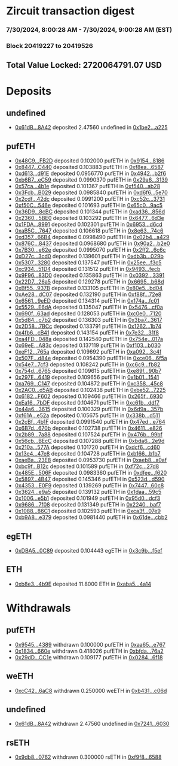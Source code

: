 # Zircuit transaction digest
### 7/30/2024, 8:00:28 AM - 7/30/2024, 9:00:28 AM (EST)
### Block 20419227 to 20419526

## Total Value Locked: 2720064791.07 USD

# Deposits
## undefined
- [0x61dB...8A42](https://etherscan.io/address/0x61dBE8c5636aA08092C4D871A3a16b7644928A42) deposited 2.47560 undefined in [0x1be2...a225](https://etherscan.io/tx/0x61dBE8c5636aA08092C4D871A3a16b7644928A42)
## pufETH
- [0x48C9...FB2D](https://etherscan.io/address/0x48C9Aa722f15765ad8ebe3D63BbA122bb674FB2D) deposited 0.102000 pufETH in [0x9154...8186](https://etherscan.io/tx/0x48C9Aa722f15765ad8ebe3D63BbA122bb674FB2D)
- [0x8447...C440](https://etherscan.io/address/0x84479E080939E517Ea422b9EAf19Baa65Ba4C440) deposited 0.103883 pufETH in [0xf8ea...6587](https://etherscan.io/tx/0x84479E080939E517Ea422b9EAf19Baa65Ba4C440)
- [0xd613...d91E](https://etherscan.io/address/0xd6136C2B3E2B43116202a9c33Bb69742A860d91E) deposited 0.0956770 pufETH in [0x4942...b2f6](https://etherscan.io/tx/0xd6136C2B3E2B43116202a9c33Bb69742A860d91E)
- [0xb6B7...eC59](https://etherscan.io/address/0xb6B7A0240A2E50334bA3eA09690ead127c50eC59) deposited 0.0990370 pufETH in [0x29a6...3139](https://etherscan.io/tx/0xb6B7A0240A2E50334bA3eA09690ead127c50eC59)
- [0x57ca...4b1e](https://etherscan.io/address/0x57ca26322F6F7bbBA57Ced960BC58A0BD1C84b1e) deposited 0.101367 pufETH in [0xf540...ab28](https://etherscan.io/tx/0x57ca26322F6F7bbBA57Ced960BC58A0BD1C84b1e)
- [0x3Fcb...B029](https://etherscan.io/address/0x3Fcbaa5dD9716975F16e4a7b8697Ff5c6359B029) deposited 0.0985840 pufETH in [0xd6f6...5e70](https://etherscan.io/tx/0x3Fcbaa5dD9716975F16e4a7b8697Ff5c6359B029)
- [0x2cdf...42dc](https://etherscan.io/address/0x2cdf53D816DE4818Da77b48B2C94d834Bf1542dc) deposited 0.0991200 pufETH in [0xc52c...3731](https://etherscan.io/tx/0x2cdf53D816DE4818Da77b48B2C94d834Bf1542dc)
- [0xf50C...546e](https://etherscan.io/address/0xf50C4149d6DE91431eF64aF18BbB6890a801546e) deposited 0.101693 pufETH in [0x65c0...9ac5](https://etherscan.io/tx/0xf50C4149d6DE91431eF64aF18BbB6890a801546e)
- [0x36D9...8cBC](https://etherscan.io/address/0x36D90688A7df19b81E428d112687B20e87788cBC) deposited 0.101344 pufETH in [0xad36...856d](https://etherscan.io/tx/0x36D90688A7df19b81E428d112687B20e87788cBC)
- [0x2360...5BE0](https://etherscan.io/address/0x23600A4d8A709C7Cb5bDd4d6D7d54c561C6F5BE0) deposited 0.103292 pufETH in [0x6477...6d3e](https://etherscan.io/tx/0x23600A4d8A709C7Cb5bDd4d6D7d54c561C6F5BE0)
- [0x1FDA...8991](https://etherscan.io/address/0x1FDA1209ebB9F60Dc1473886eD1045cc630a8991) deposited 0.102301 pufETH in [0x6953...d6cd](https://etherscan.io/tx/0x1FDA1209ebB9F60Dc1473886eD1045cc630a8991)
- [0xaB5C...7647](https://etherscan.io/address/0xaB5CeE5b916ea0a18bfe75b3060A954Cf04F7647) deposited 0.106618 pufETH in [0x8e63...74c6](https://etherscan.io/tx/0xaB5CeE5b916ea0a18bfe75b3060A954Cf04F7647)
- [0xd357...66B4](https://etherscan.io/address/0xd357810BDebEF0b3BbAaEF7532e8CcC9895466B4) deposited 0.0998490 pufETH in [0x02b4...a429](https://etherscan.io/tx/0xd357810BDebEF0b3BbAaEF7532e8CcC9895466B4)
- [0x876C...8437](https://etherscan.io/address/0x876CeA1Eb34CB76034cD866E2677731EE56A8437) deposited 0.0968680 pufETH in [0x90a2...b2e0](https://etherscan.io/tx/0x876CeA1Eb34CB76034cD866E2677731EE56A8437)
- [0x7B30...e62e](https://etherscan.io/address/0x7B3067841a63437ac1264cD3Ef860c88397de62e) deposited 0.0995070 pufETH in [0x2ff2...6c6c](https://etherscan.io/tx/0x7B3067841a63437ac1264cD3Ef860c88397de62e)
- [0xD27c...3cd0](https://etherscan.io/address/0xD27c15273E60aE3156D91Ee77a5FB001886E3cd0) deposited 0.139601 pufETH in [0xdb3b...029b](https://etherscan.io/tx/0xD27c15273E60aE3156D91Ee77a5FB001886E3cd0)
- [0x5307...3280](https://etherscan.io/address/0x53076ad976Fb67aE7d10143bA12150507F003280) deposited 0.137547 pufETH in [0x25ee...f3c5](https://etherscan.io/tx/0x53076ad976Fb67aE7d10143bA12150507F003280)
- [0xc934...51D4](https://etherscan.io/address/0xc934EAEB96e3D177Bb402d7184dA0bD82Af551D4) deposited 0.131512 pufETH in [0x9493...fecb](https://etherscan.io/tx/0xc934EAEB96e3D177Bb402d7184dA0bD82Af551D4)
- [0x9F96...83D0](https://etherscan.io/address/0x9F96979C12c892ec42EF4c10C2DfD0dB947F83D0) deposited 0.135863 pufETH in [0x0392...3391](https://etherscan.io/tx/0x9F96979C12c892ec42EF4c10C2DfD0dB947F83D0)
- [0x22D7...26a5](https://etherscan.io/address/0x22D76B52046FA563088e399510A3c79763AF26a5) deposited 0.129278 pufETH in [0x6695...b68d](https://etherscan.io/tx/0x22D76B52046FA563088e399510A3c79763AF26a5)
- [0xBf55...937B](https://etherscan.io/address/0xBf555b63FB881f09d630681f5c98312D24E1937B) deposited 0.133105 pufETH in [0x80e5...bd04](https://etherscan.io/tx/0xBf555b63FB881f09d630681f5c98312D24E1937B)
- [0xAe28...dC07](https://etherscan.io/address/0xAe28411C64445d3BA9Bf429BbD2ef776068BdC07) deposited 0.132190 pufETH in [0xf88f...72e8](https://etherscan.io/tx/0xAe28411C64445d3BA9Bf429BbD2ef776068BdC07)
- [0x6561...9eED](https://etherscan.io/address/0x65618041Af5c3F5e13d61A06F7815C2bfb9d9eED) deposited 0.134314 pufETH in [0x174a...fc01](https://etherscan.io/tx/0x65618041Af5c3F5e13d61A06F7815C2bfb9d9eED)
- [0x5529...E6dA](https://etherscan.io/address/0x55293e3E111231017067dccD300394c94936E6dA) deposited 0.135047 pufETH in [0x5476...cf0a](https://etherscan.io/tx/0x55293e3E111231017067dccD300394c94936E6dA)
- [0x690f...63ad](https://etherscan.io/address/0x690f140A98cf64E2129e9f9e0cFE0C7E869F63ad) deposited 0.128053 pufETH in [0xc0e0...7120](https://etherscan.io/tx/0x690f140A98cf64E2129e9f9e0cFE0C7E869F63ad)
- [0x5d84...c7b2](https://etherscan.io/address/0x5d84E3B6843e519F6E901a4810Aa975acd8Bc7b2) deposited 0.136303 pufETH in [0x3ba7...3617](https://etherscan.io/tx/0x5d84E3B6843e519F6E901a4810Aa975acd8Bc7b2)
- [0x2D58...7BCc](https://etherscan.io/address/0x2D5823F4Db91E73bC0126b8FAC960a8D9Eaf7BCc) deposited 0.133791 pufETH in [0x1262...1b74](https://etherscan.io/tx/0x2D5823F4Db91E73bC0126b8FAC960a8D9Eaf7BCc)
- [0x4fb6...cB41](https://etherscan.io/address/0x4fb63CE54f0De6F82d9A336fAF514A65Ea76cB41) deposited 0.143154 pufETH in [0x7e32...31f8](https://etherscan.io/tx/0x4fb63CE54f0De6F82d9A336fAF514A65Ea76cB41)
- [0xa4FD...048a](https://etherscan.io/address/0xa4FD34D36EC9528544c9B2b59C5E155eF508048a) deposited 0.142540 pufETH in [0x754e...017a](https://etherscan.io/tx/0xa4FD34D36EC9528544c9B2b59C5E155eF508048a)
- [0x69eE...A83c](https://etherscan.io/address/0x69eE7fe57D5fE023c9726ee9c73E88db8611A83c) deposited 0.137119 pufETH in [0xf103...b030](https://etherscan.io/tx/0x69eE7fe57D5fE023c9726ee9c73E88db8611A83c)
- [0xeF12...765a](https://etherscan.io/address/0xeF121adCeef984E5D2A6309E51EA651d51DE765a) deposited 0.109692 pufETH in [0xa092...3c4f](https://etherscan.io/tx/0xeF121adCeef984E5D2A6309E51EA651d51DE765a)
- [0x507F...d84e](https://etherscan.io/address/0x507FC67C59347cB511c45F285A4E3DbFaABdd84e) deposited 0.0954390 pufETH in [0xce06...6f5a](https://etherscan.io/tx/0x507FC67C59347cB511c45F285A4E3DbFaABdd84e)
- [0x54e7...7cf3](https://etherscan.io/address/0x54e73feeE06c548B0652AEB976B2E550D3Ac7cf3) deposited 0.108242 pufETH in [0xc6c9...fb82](https://etherscan.io/tx/0x54e73feeE06c548B0652AEB976B2E550D3Ac7cf3)
- [0x754d...6765](https://etherscan.io/address/0x754d1D7079f779aA50Fd30b263f68928EA5E6765) deposited 0.109615 pufETH in [0xe89f...90b7](https://etherscan.io/tx/0x754d1D7079f779aA50Fd30b263f68928EA5E6765)
- [0x297E...6419](https://etherscan.io/address/0x297E4c65308be1590eF99349c4B8549864116419) deposited 0.109656 pufETH in [0x1b01...1541](https://etherscan.io/tx/0x297E4c65308be1590eF99349c4B8549864116419)
- [0xa769...C147](https://etherscan.io/address/0xa769689407034faA7D3B8a7EF1bFb01448B9C147) deposited 0.104872 pufETH in [0xc358...45c8](https://etherscan.io/tx/0xa769689407034faA7D3B8a7EF1bFb01448B9C147)
- [0x2AC0...d5AB](https://etherscan.io/address/0x2AC0325fEc8Eb9925163d568258e7e2938e7d5AB) deposited 0.102438 pufETH in [0xbe52...7225](https://etherscan.io/tx/0x2AC0325fEc8Eb9925163d568258e7e2938e7d5AB)
- [0x6182...F602](https://etherscan.io/address/0x61826A6751B8E2e8C00592885a64B11b2E5cF602) deposited 0.109466 pufETH in [0x265f...6930](https://etherscan.io/tx/0x61826A6751B8E2e8C00592885a64B11b2E5cF602)
- [0xEa16...7bDF](https://etherscan.io/address/0xEa1663f7AE7BdDf6ec1Dcc529143970Bb6857bDF) deposited 0.104671 pufETH in [0xc61b...ddf7](https://etherscan.io/tx/0xEa1663f7AE7BdDf6ec1Dcc529143970Bb6857bDF)
- [0x44a6...3615](https://etherscan.io/address/0x44a666F3a7C61E2153dc3860Ad53373F09c93615) deposited 0.100329 pufETH in [0x6d9a...357b](https://etherscan.io/tx/0x44a666F3a7C61E2153dc3860Ad53373F09c93615)
- [0xf61A...e52a](https://etherscan.io/address/0xf61A4849070d311BBaDc33e8e62e9FAc5621e52a) deposited 0.105675 pufETH in [0x338b...d511](https://etherscan.io/tx/0xf61A4849070d311BBaDc33e8e62e9FAc5621e52a)
- [0x2cBf...4b1F](https://etherscan.io/address/0x2cBf34860505Fc76DaA04F2CA2987961D4874b1F) deposited 0.0991540 pufETH in [0x47ed...e764](https://etherscan.io/tx/0x2cBf34860505Fc76DaA04F2CA2987961D4874b1F)
- [0x6B7d...670b](https://etherscan.io/address/0x6B7dAFF24217a99325d02d1570F6B03134d3670b) deposited 0.102738 pufETH in [0x4611...e826](https://etherscan.io/tx/0x6B7dAFF24217a99325d02d1570F6B03134d3670b)
- [0x2b89...7a88](https://etherscan.io/address/0x2b893E39bE560C2f6dBfF2557DFBc79d51627a88) deposited 0.107524 pufETH in [0x476b...99bf](https://etherscan.io/tx/0x2b893E39bE560C2f6dBfF2557DFBc79d51627a88)
- [0x56cb...BEcC](https://etherscan.io/address/0x56cbCFf38F759A9C33ec052B83162c283C7fBEcC) deposited 0.107288 pufETH in [0xbda6...2e9d](https://etherscan.io/tx/0x56cbCFf38F759A9C33ec052B83162c283C7fBEcC)
- [0x210a...577A](https://etherscan.io/address/0x210af59b804bE159D536e83c5e8606925197577A) deposited 0.101720 pufETH in [0xdcf6...cd60](https://etherscan.io/tx/0x210af59b804bE159D536e83c5e8606925197577A)
- [0x13e4...47e8](https://etherscan.io/address/0x13e4Cc26CE129FCdcF61E55E45eC7c58BBd647e8) deposited 0.104728 pufETH in [0xb166...b1b7](https://etherscan.io/tx/0x13e4Cc26CE129FCdcF61E55E45eC7c58BBd647e8)
- [0xaeBa...23E8](https://etherscan.io/address/0xaeBaB112F9E6f5712d2d4F4CEC48C1cBDb2e23E8) deposited 0.0953730 pufETH in [0xaeb8...a0af](https://etherscan.io/tx/0xaeBaB112F9E6f5712d2d4F4CEC48C1cBDb2e23E8)
- [0xbc9f...B12c](https://etherscan.io/address/0xbc9f3e12E1057613e812221Db959E44b2fD0B12c) deposited 0.101589 pufETH in [0xf72c...27d8](https://etherscan.io/tx/0xbc9f3e12E1057613e812221Db959E44b2fD0B12c)
- [0x485E...506F](https://etherscan.io/address/0x485E70A40382f89296fCb2Cdb93e8d248b86506F) deposited 0.0983360 pufETH in [0xdfee...f620](https://etherscan.io/tx/0x485E70A40382f89296fCb2Cdb93e8d248b86506F)
- [0x5897...4B47](https://etherscan.io/address/0x589773cf2DFc80641630B38D2DF95155F1284B47) deposited 0.145346 pufETH in [0x523d...d590](https://etherscan.io/tx/0x589773cf2DFc80641630B38D2DF95155F1284B47)
- [0x4353...E0F9](https://etherscan.io/address/0x4353fC32f14318516d82509d45CA98F22De3E0F9) deposited 0.139269 pufETH in [0x7447...60c8](https://etherscan.io/tx/0x4353fC32f14318516d82509d45CA98F22De3E0F9)
- [0x3624...e9a5](https://etherscan.io/address/0x362443bfAcC0F0C7523EebAEe8bB9AA3056De9a5) deposited 0.139132 pufETH in [0x1daa...59c5](https://etherscan.io/tx/0x362443bfAcC0F0C7523EebAEe8bB9AA3056De9a5)
- [0x1006...e5b1](https://etherscan.io/address/0x10060A113b7874023ACdF174847003Bcc52Ce5b1) deposited 0.101949 pufETH in [0x95d0...dcf3](https://etherscan.io/tx/0x10060A113b7874023ACdF174847003Bcc52Ce5b1)
- [0x9686...7f08](https://etherscan.io/address/0x9686deD98a1A7980CDEA697becF329Ab37ED7f08) deposited 0.131349 pufETH in [0x2240...baf7](https://etherscan.io/tx/0x9686deD98a1A7980CDEA697becF329Ab37ED7f08)
- [0x1088...86C1](https://etherscan.io/address/0x1088b79B0e6832fe765E9C0c052e8B60d6Ae86C1) deposited 0.102593 pufETH in [0xca3f...07e9](https://etherscan.io/tx/0x1088b79B0e6832fe765E9C0c052e8B60d6Ae86C1)
- [0xb9A8...e379](https://etherscan.io/address/0xb9A8d3e589d3f35DE963bbB4DDB82ab78473e379) deposited 0.0981440 pufETH in [0x61de...cbb2](https://etherscan.io/tx/0xb9A8d3e589d3f35DE963bbB4DDB82ab78473e379)
## egETH
- [0xDBA5...0C89](https://etherscan.io/address/0xDBA5BbBe86D893EA874Fbe2604c0A98d83280C89) deposited 0.104443 egETH in [0x3c9b...f5ef](https://etherscan.io/tx/0xDBA5BbBe86D893EA874Fbe2604c0A98d83280C89)
## ETH
- [0xb8e3...4b9E](https://etherscan.io/address/0xb8e31e509D52bcAA4cFDCbcd1A1fa5EF8d454b9E) deposited 11.8000 ETH in [0xaba5...4a14](https://etherscan.io/tx/0xb8e31e509D52bcAA4cFDCbcd1A1fa5EF8d454b9E)
# Withdrawals
## pufETH
- [0x9545...4389](https://etherscan.io/address/0x9545Bec27D2Be86787c9b1EDa1422D47FB434389) withdrawn 0.100000 pufETH in [0xaa65...e767](https://etherscan.io/tx/0x9545Bec27D2Be86787c9b1EDa1422D47FB434389)
- [0x1834...660e](https://etherscan.io/address/0x183489d0725fE0b0cE6777A6C5C4Ff413245660e) withdrawn 0.418026 pufETH in [0xbfda...76a2](https://etherscan.io/tx/0x183489d0725fE0b0cE6777A6C5C4Ff413245660e)
- [0x29dD...CC1e](https://etherscan.io/address/0x29dDa0dF27991D5b15E3C26df0ea2A2bF80dCC1e) withdrawn 0.109177 pufETH in [0x0284...6f18](https://etherscan.io/tx/0x29dDa0dF27991D5b15E3C26df0ea2A2bF80dCC1e)
## weETH
- [0xcC42...6aC8](https://etherscan.io/address/0xcC4225fAB8636030dE8B96FfB79d90ca28686aC8) withdrawn 0.250000 weETH in [0xb431...c06d](https://etherscan.io/tx/0xcC4225fAB8636030dE8B96FfB79d90ca28686aC8)
## undefined
- [0x61dB...8A42](https://etherscan.io/address/0x61dBE8c5636aA08092C4D871A3a16b7644928A42) withdrawn 2.47560 undefined in [0x7241...6030](https://etherscan.io/tx/0x61dBE8c5636aA08092C4D871A3a16b7644928A42)
## rsETH
- [0x9db8...0762](https://etherscan.io/address/0x9db865cAcACdaDF95e376a2FC1a4aA1ed9D70762) withdrawn 0.300000 rsETH in [0xf9f8...6588](https://etherscan.io/tx/0x9db865cAcACdaDF95e376a2FC1a4aA1ed9D70762)
